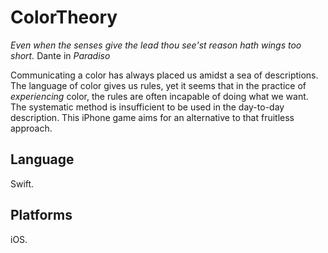 # ColorTheory

*Even when the senses give the lead thou see'st reason hath wings too short.* 
Dante in *Paradiso*

Communicating a color has always placed us amidst a sea of descriptions. The language of color gives us rules, yet it seems that in the practice of *experiencing* color, the rules are often incapable of doing what we want. The systematic method is insufficient to be used in the day-to-day description. This iPhone game aims for an alternative to that fruitless approach. 



## Language

Swift.

## Platforms

iOS.

